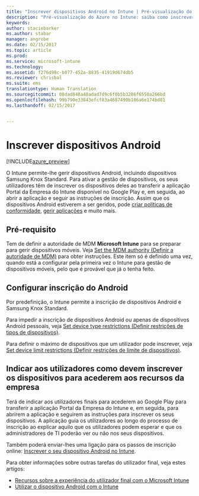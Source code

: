 ```yaml
---
title: "Inscrever dispositivos Android no Intune | Pré-visualização do Azure no Intune | Documentos da Microsoft"
description: "Pré-visualização do Azure no Intune: saiba como inscrever dispositivos Android na pré-visualização do Azure no Intune."
keywords: 
author: staciebarker
ms.author: stabar
manager: angrobe
ms.date: 02/15/2017
ms.topic: article
ms.prod: 
ms.service: microsoft-intune
ms.technology: 
ms.assetid: f276d98c-b077-452a-8835-41919d674db5
ms.reviewer: chrisbal
ms.suite: ems
translationtype: Human Translation
ms.sourcegitcommit: 08dad848a48adad7d9c6f0b5b3286f6550a266bd
ms.openlocfilehash: 99b790e33843efcf83a4687490b186a6e174bd81
ms.lasthandoff: 02/15/2017


---
```


# <a name="enroll-android-devices"></a>Inscrever dispositivos Android

[!INCLUDE[azure_preview](../includes/azure_preview.md)]

O Intune permite-lhe gerir dispositivos Android, incluindo dispositivos Samsung Knox Standard. Para ativar a gestão de dispositivos, os seus utilizadores têm de inscrever os dispositivos deles ao transferir a aplicação Portal da Empresa do Intune disponível no Google Play e, em seguida, ao abrir a aplicação e seguir as instruções de inscrição. Assim que os dispositivos Android estiverem a ser geridos, pode [criar políticas de conformidade](https://docs.microsoft.com/intune-azure/set-device-compliance/create-a-compliance-policy-for-android), [gerir aplicações](https://docs.microsoft.com/intune-azure/manage-apps/what-is-app-management) e muito mais.

## <a name="prerequisite"></a>Pré-requisito

Tem de definir a autoridade de MDM **Microsoft Intune** para se preparar para gerir dispositivos móveis. Veja [Set the MDM authority (Definir a autoridade de MDM)](set-mdm-authority.md) para obter instruções. Este item só é definido uma vez, quando está a configurar pela primeira vez o Intune para gestão de dispositivos móveis, pelo que é provável que já o tenha feito. 

## <a name="set-up-android-enrollment"></a>Configurar inscrição do Android

Por predefinição, o Intune permite a inscrição de dispositivos Android e Samsung Knox Standard. 

Para impedir a inscrição de dispositivos Android ou apenas de dispositivos Android pessoais, veja [Set device type restrictions (Definir restrições de tipos de dispositivos)](https://docs.microsoft.com/intune-azure/enroll-devices/set-enrollment-restrictions#set-device-type-restrictions). 

Para definir o máximo de dispositivos que um utilizador pode inscrever, veja [Set device limit restrictions (Definir restrições de limite de dispositivos)](https://docs.microsoft.com/intune-azure/enroll-devices/set-enrollment-restrictions#set-device-limit-restrictions).

## <a name="tell-your-users-how-to-enroll-their-devices-to-access-company-resources"></a>Indicar aos utilizadores como devem inscrever os dispositivos para acederem aos recursos da empresa

Terá de indicar aos utilizadores finais para acederem ao Google Play para transferir a aplicação Portal da Empresa do Intune e, em seguida, para abrirem a aplicação e seguirem as instruções para inscrever os seus dispositivos. A aplicação guia os utilizadores ao longo do processo de inscrição ao explicar aquilo que os utilizadores podem esperar e que os administradores de TI poderão ver ou não nos seus dispositivos.

Também poderá enviar-lhes uma ligação para os passos de inscrição online: [Inscrever o seu dispositivo Android no Intune](https://docs.microsoft.com/intune/enduser/enroll-your-device-in-intune-android). 

Para obter informações sobre outras tarefas do utilizador final, veja estes artigos:

- [Recursos sobre a experiência do utilizador final com o Microsoft Intune](https://docs.microsoft.com/intune/deploy-use/what-to-tell-your-end-users-about-using-microsoft-intune)
- [Utilizar o dispositivo Android com o Intune](https://docs.microsoft.com/intune/enduser/using-your-android-device-with-intune)
